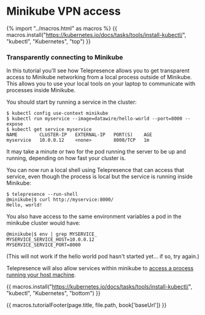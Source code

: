 # Minikube VPN access

{% import "../macros.html" as macros %}
{{ macros.install("https://kubernetes.io/docs/tasks/tools/install-kubectl/", "kubectl", "Kubernetes", "top") }}

### Transparently connecting to Minikube

In this tutorial you'll see how Telepresence allows you to get transparent access to Minikube networking from a local process outside of Minikube.
This allows you to use your local tools on your laptop to communicate with processes inside Minikube.

You should start by running a service in the cluster:

```console
$ kubectl config use-context minikube
$ kubectl run myservice --image=datawire/hello-world --port=8000 --expose
$ kubectl get service myservice
NAME        CLUSTER-IP   EXTERNAL-IP   PORT(S)    AGE
myservice   10.0.0.12    <none>        8000/TCP   1m
```

It may take a minute or two for the pod running the server to be up and running, depending on how fast your cluster is.

You can now run a local shell using Telepresence that can access that service, even though the process is local but the service is running inside Minikube:

```console
$ telepresence --run-shell
@minikube|$ curl http://myservice:8000/
Hello, world!
```

You also have access to the same environment variables a pod in the minikube cluster would have:

```console
@minikube|$ env | grep MYSERVICE_
MYSERVICE_SERVICE_HOST=10.0.0.12
MYSERVICE_SERVICE_PORT=8000
```

(This will not work if the hello world pod hasn't started yet... if so, try again.)

Telepresence will also allow services within minikube to [access a process running your host machine](kubernetes-rapid.html).

{{ macros.install("https://kubernetes.io/docs/tasks/tools/install-kubectl/", "kubectl", "Kubernetes", "bottom") }}

{{ macros.tutorialFooter(page.title, file.path, book['baseUrl']) }}